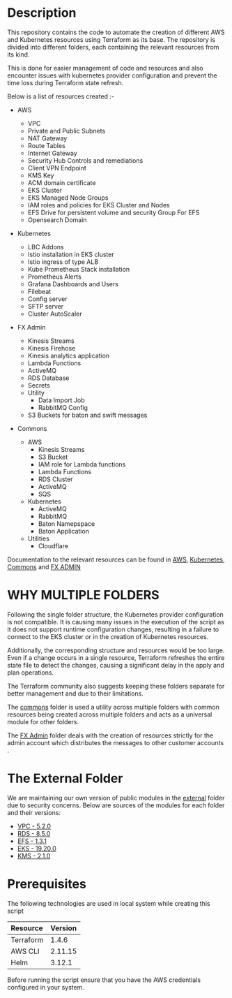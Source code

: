 # Description
This repository contains the code to automate the creation of different AWS and Kubernetes resources using Terraform as its base. The repository is divided into different folders, each containing the relevant resources from its kind.

This is done for easier management of code and resources and also encounter issues with kubernetes provider configuration and prevent the time loss during Terraform state refresh. 

Below is a list of resources created :-

  - AWS
    - VPC
    - Private and Public Subnets
    - NAT Gateway
    - Route Tables
    - Internet Gateway
    - Security Hub Controls and remediations
    - Client VPN Endpoint
    - KMS Key
    - ACM domain certificate
    - EKS Cluster
    - EKS Managed Node Groups
    - IAM roles and policies for EKS Cluster and Nodes
    - EFS Drive for persistent volume and security Group For EFS
    - Opensearch Domain
  
  - Kubernetes
    - LBC Addons 
    - Istio installation in EKS cluster
    - Istio ingress of type ALB
    - Kube Prometheus Stack installation 
    - Prometheus Alerts
    - Grafana Dashboards and Users
    - Filebeat
    - Config server
    - SFTP server
    - Cluster AutoScaler
  
  - FX Admin
    - Kinesis Streams
    - Kinesis Firehose
    - Kinesis analytics application
    - Lambda Functions
    - ActiveMQ
    - RDS Database
    - Secrets
    - Utility
      - Data Import Job
      - RabbitMQ Config
    - S3 Buckets for baton and swift messages

  - Commons
    - AWS
      - Kinesis Streams
      - S3 Bucket
      - IAM role for Lambda functions
      - Lambda Functions
      - RDS Cluster
      - ActiveMQ
      - SQS
    - Kubernetes
      - ActiveMQ
      - RabbitMQ
      - Baton Namepspace
      - Baton Application
    - Utilities
      - Cloudflare

Documentation to the relevant resources can be found in [AWS](./aws/README.md), [Kubernetes](./kubernetes/README.md), [Commons](./commons/README.md) and [FX ADMIN](./fx-admin/README.md)

# WHY MULTIPLE FOLDERS

Following the single folder structure, the Kubernetes provider configuration is not compatible. It is causing many issues in the execution of the script as it does not support runtime configuration changes, resulting in a failure to connect to the EKS cluster or in the creation of Kubernetes resources.

Additionally, the corresponding structure and resources would be too large. Even if a change occurs in a single resource, Terraform refreshes the entire state file to detect the changes, causing a significant delay in the apply and plan operations.

The Terraform community also suggests keeping these folders separate for better management and due to their limitations.

The [commons](./commons/) folder is used a utility across multiple folders with common resources being created across multiple folders and acts as a universal module for other folders.

The [FX Admin](./fx-admin/) folder deals with the creation of resources strictly for the admin account which distributes the messages to other customer accounts .

# The External Folder

We are maintaining our own version of public modules in the [external](./external) folder due to security concerns. Below are sources of the modules for each folder and their versions:

- [VPC - 5.2.0](https://registry.terraform.io/modules/terraform-aws-modules/vpc/aws/5.2.0)
- [RDS - 8.5.0](https://registry.terraform.io/modules/terraform-aws-modules/rds-aurora/aws/8.5.0)
- [EFS - 1.3.1](https://registry.terraform.io/modules/terraform-aws-modules/efs/aws/1.3.1)
- [EKS - 19.20.0](https://registry.terraform.io/modules/terraform-aws-modules/eks/aws/19.20.0)
- [KMS - 2.1.0](https://registry.terraform.io/modules/terraform-aws-modules/kms/aws/2.1.0)

# Prerequisites

The following technologies are used in local system while creating this script

| Resource  | Version |
|:----------|:--------|
| Terraform | 1.4.6   |
| AWS CLI	  | 2.11.15 |
| Helm	    | 3.12.1  |

Before running the script ensure that you have the AWS credentials configured in your system.